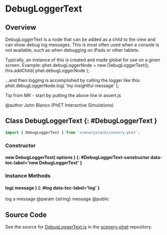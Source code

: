 # DebugLoggerText

## Overview

DebugLoggerText is a node that can be added as a child to the view and can show debug log messages.
This is most often used when a console is not available, such as when debugging on iPads or other tablets.

Typically, an instance of this is created and made global for use on a given screen.  Example:
  phet.debugLoggerNode = new DebugLoggerText();
  this.addChild( phet.debugLoggerNode );

...and then logging is accomplished by calling the logger like this:
  phet.debugLoggerNode.log( 'my insightful message' );

Tip from MK - start by putting the above line in assert.js

@author John Blanco (PhET Interactive Simulations)

## Class DebugLoggerText {: #DebugLoggerText }


```js
import { DebugLoggerText } from 'scenerystack/scenery-phet';
```
### Constructor

#### new DebugLoggerText( options ) {: #DebugLoggerText-constructor data-toc-label='new DebugLoggerText' }

### Instance Methods

#### log( message ) {: #log data-toc-label='log' }

log a message
@param {string} message
@public



## Source Code

See the source for [DebugLoggerText.js](https://github.com/phetsims/scenery-phet/blob/main/js/DebugLoggerText.js) in the [scenery-phet](https://github.com/phetsims/scenery-phet) repository.
